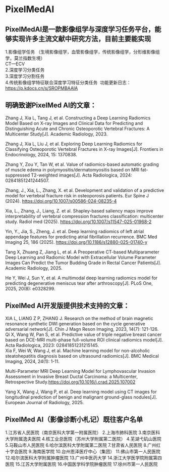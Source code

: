 # PixelMedAI
## PixelMedAI是一款影像组学与深度学习任务平台，能够实现许多主流文献中研究方法，目前主要能实现  
1.影像组学任务 （生境影像组学，血管影像组学，传统影像组学，分形维影像组学，莫兰指数生境）  
 CT—ECV  
2.深度学习分类任务   
3.深度学习分割任务   
4.传统影像组学特征联合深度学习特征分类任务 
 功能更新日志：https://p.kdocs.cn/s/SROPMBAAIA


## 明确致谢PixelMed AI的文章：
Zhang J, Xia L, Tang J, et al. Constructing a Deep Learning Radiomics Model Based on X-ray Images and Clinical Data for Predicting and Distinguishing Acute and Chronic Osteoporotic Vertebral Fractures: A Multicenter Study[J]. Academic Radiology, 2023.

Zhang J, Xia L, Liu J, et al. Exploring Deep Learning Radiomics for Classifying Osteoporotic Vertebral Fractures in X-ray Images[J]. Frontiers in Endocrinology, 2024, 15: 1370838.

Zhang Y, Zou Y, Tan W, et al. Value of radiomics-based automatic grading of muscle edema in polymyositis/dermatomyositis based on MRI fat-suppressed T2-weighted images[J]. Acta Radiologica, 2024: 02841851241244507.

Zhang, J., Xia, L., Zhang, X. et al. Development and validation of a predictive model for vertebral fracture risk in osteoporosis patients. Eur Spine J (2024). https://doi.org/10.1007/s00586-024-08235-4

Xia, L., Zhang, J., Liang, Z. et al. Shapley-based saliency maps improve interpretability of vertebral compression fractures classification: multicenter study. Radiol med (2025). https://doi.org/10.1007/s11547-025-01968-2

Yin, Y., Jia, S., Zheng, J. et al. Deep learning radiomics of left atrial appendage features for predicting atrial fibrillation recurrence. BMC Med Imaging 25, 186 (2025). https://doi.org/10.1186/s12880-025-01740-y

Tang X, Zhuang Z, Jiang L, et al. A Preoperative CT-based Multiparameter Deep Learning and Radiomic Model with Extracellular Volume Parameter Images Can Predict the Tumor Budding Grade in Rectal Cancer Patients[J]. Academic Radiology, 2025.  

He Y, Wei J, Sun Y, et al. A multimodal deep learning radiomics model for predicting degenerative meniscus tear after arthroscopy[J]. PLoS One, 2025, 20(8): e0328299.

## PixelMed AI开发版提供技术支持的文章：
XIA L, LIANG Z P, ZHANG J. Research on the method of brain magnetic resonance synthetic DWI generation based on the cycle generative adversarial network[J]. Chin J Magn Reson Imaging, 2023, 14(7): 121-126.  
Qi X, Wang W, Pan S, et al. Predictive value of triple negative breast cancer based on DCE-MRI multi-phase full-volume ROI clinical radiomics model[J]. Acta Radiologica, 2023: 02841851231215145.  
Xia F, Wei W, Wang J, et al. Machine learning model for non-alcoholic steatohepatitis diagnosis based on ultrasound radiomics[J]. BMC Medical Imaging, 2024, 24(1): 1-11.  

Multi-Parameter MRI Deep Learning Model for Lymphovascular Invasion Assessment in Invasive Breast Ductal Carcinoma: a Multicenter, Retrospective Study.https://doi.org/10.1016/j.crad.2025.107002  

Yang X, Wang J, Wang P, et al. Deep learning model using CT images for longitudinal prediction of benign and malignant ground-glass nodules[J]. European Journal of Radiology, 2025.

## PixelMed AI（影像诊断小札记）既往客户名单
1.江苏省人民医院（南京医科大学第一附属医院）
2.上海市肺科医院
3.南京医科大学附属逸夫医院
4.核工业总医院（苏州大学附属第二医院）
4.芜湖弋矶山医院
5.马鞍山市人民医院
6.哈尔滨医科大学附属第二医院
7.甘肃省人民医院
8.广州红十字会医院
9.海南医学院
10.台州恩泽医疗中心（集团）
11.佛山市第一人民医院
12.哈尔滨医科大学附属肿瘤医院
13.广州中医药大学
14.浙江大学医学院附属第四医院
15.江苏大学附属医院
16.中国医学科学院肿瘤医院
17.徐州市第一人民医院
